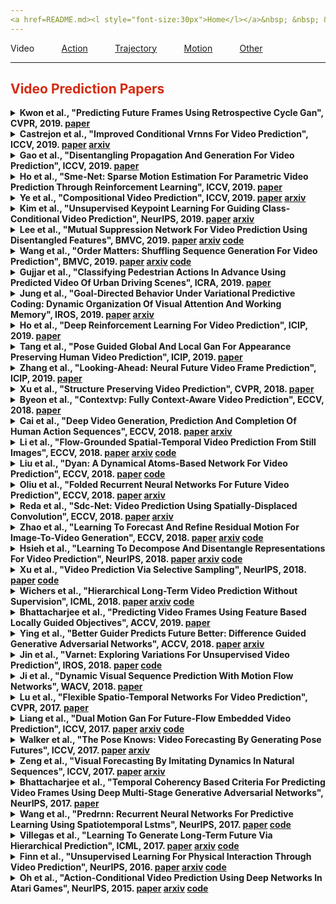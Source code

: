 ```yaml
---
<a href=README.md><l style="font-size:30px">Home</l></a>&nbsp; &nbsp; &nbsp; &nbsp; &nbsp; &nbsp;<a href=papers.md><l style="font-size:30px">Papers</l></a>&nbsp; &nbsp; &nbsp; &nbsp; &nbsp; &nbsp;<a href=datasets.md><l style="font-size:30px">Datasets</l></a>&nbsp; &nbsp; &nbsp; &nbsp; &nbsp; &nbsp;<a href=metrics.md><l style="font-size:30px">Metrics</l></a>&nbsp; &nbsp; &nbsp; &nbsp; &nbsp; &nbsp;
---
```

Video&nbsp; &nbsp; &nbsp; &nbsp; &nbsp; &nbsp;[Action](action_papers.md)&nbsp; &nbsp; &nbsp; &nbsp; &nbsp; &nbsp;[Trajectory](trajectory_papers.md)&nbsp; &nbsp; &nbsp; &nbsp; &nbsp; &nbsp;[Motion](motion_papers.md)&nbsp; &nbsp; &nbsp; &nbsp; &nbsp; &nbsp;[Other](other_papers.md)&nbsp; &nbsp; &nbsp; &nbsp; &nbsp; &nbsp;
___
<a name=video></a>
<h2 style="color:#d52b0f";> Video Prediction Papers</h2> 
<a name=Kwon_2019_CVPR/>
<details close>
<summary><strong>Kwon et al., "Predicting Future Frames Using Retrospective Cycle Gan", CVPR, 2019.</srtong> <a href=https://openaccess.thecvf.com/content_CVPR_2019/papers/Kwon_Predicting_Future_Frames_Using_Retrospective_Cycle_GAN_CVPR_2019_paper.pdf>paper</a></summary>
<ul>
<em>Datasets</em>
<ul>
<li><a href="datasets.md#data_ucf-101">UCF-101</a></li>
<li><a href="datasets.md#data_kitti">KITTI</a></li>
<li><a href="datasets.md#data_caltech_pedestrian">Caltech Pedestrian</a></li>
<li><a href="datasets.md#data_chuk_avenue">CHUK Avenue</a></li>
<li><a href="datasets.md#data_shanghaitech_campus">ShanghaiTech Campus</a></li>
</ul>

<em>Metrics</em>
<ul>
<li><a href="metrics.md#metric_psnr">PSNR</a></li>
<li><a href="metrics.md#metric_ssim">SSIM</a></li>
<li><a href="metrics.md#metric_mse">MSE</a></li>
</ul>

<details close>
<summary><em>Bibtex</em></summary>
<pre>
@InProceedings{Kwon_2019_CVPR,
    author = "Kwon, Yong-Hoon and Park, Min-Gyu",
    title = "Predicting Future Frames Using Retrospective Cycle Gan",
    booktitle = "CVPR",
    year = "2019"
}
</pre>
</details>

</ul>
</details>

<a name=Castrejon_2019_ICCV/>
<details close>
<summary><strong>Castrejon et al., "Improved Conditional Vrnns For Video Prediction", ICCV, 2019.</srtong> <a href=https://openaccess.thecvf.com/content_ICCV_2019/papers/Castrejon_Improved_Conditional_VRNNs_for_Video_Prediction_ICCV_2019_paper.pdf>paper</a> <a href=https://openaccess.thecvf.com/content_ICCV_2019/papers/Castrejon_Improved_Conditional_VRNNs_for_Video_Prediction_ICCV_2019_paper.pdf>arxiv</a></summary>
<ul>
<em>Datasets</em>
<ul>
<li><a href="datasets.md#data_mmnist">MMNIST</a></li>
<li><a href="datasets.md#data_cityscapes">Cityscapes</a></li>
<li><a href="datasets.md#data_bair_push">BAIR Push</a></li>
</ul>

<em>Metrics</em>
<ul>
<li><a href="metrics.md#metric_ssim">SSIM</a></li>
<li><a href="metrics.md#metric_lpips">LPIPS</a></li>
<li><a href="metrics.md#metric_fvd">FVD</a></li>
</ul>

<details close>
<summary><em>Bibtex</em></summary>
<pre>
@InProceedings{Castrejon_2019_ICCV,
    author = "Castrejon, Lluis and Ballas, Nicolas and Courville, Aaron",
    title = "Improved Conditional Vrnns For Video Prediction",
    booktitle = "ICCV",
    year = "2019"
}
</pre>
</details>

</ul>
</details>

<a name=Gao_2019_ICCV/>
<details close>
<summary><strong>Gao et al., "Disentangling Propagation And Generation For Video Prediction", ICCV, 2019.</srtong> <a href=https://openaccess.thecvf.com/content_ICCV_2019/papers/Gao_Disentangling_Propagation_and_Generation_for_Video_Prediction_ICCV_2019_paper.pdf>paper</a></summary>
<ul>
<em>Datasets</em>
<ul>
<li><a href="datasets.md#data_kitti">KITTI</a></li>
<li><a href="datasets.md#data_caltech_pedestrian">Caltech Pedestrian</a></li>
</ul>

<em>Metrics</em>
<ul>
<li><a href="metrics.md#metric_psnr">PSNR</a></li>
<li><a href="metrics.md#metric_ssim">SSIM</a></li>
</ul>

<details close>
<summary><em>Bibtex</em></summary>
<pre>
@InProceedings{Gao_2019_ICCV,
    author = "Gao, Hang and Xu, Huazhe and Cai, Qi-Zhi and Wang, Ruth and Yu, Fisher and Darrell, Trevor",
    title = "Disentangling Propagation And Generation For Video Prediction",
    booktitle = "ICCV",
    year = "2019"
}
</pre>
</details>

</ul>
</details>

<a name=Ho_2019_ICCV/>
<details close>
<summary><strong>Ho et al., "Sme-Net: Sparse Motion Estimation For Parametric Video Prediction Through Reinforcement Learning", ICCV, 2019.</srtong> <a href=https://openaccess.thecvf.com/content_ICCV_2019/papers/Ho_SME-Net_Sparse_Motion_Estimation_for_Parametric_Video_Prediction_Through_Reinforcement_ICCV_2019_paper.pdf>paper</a></summary>
<ul>
<em>Datasets</em>
<ul>
<li><a href="datasets.md#data_ucf-101">UCF-101</a></li>
<li><a href="datasets.md#data_caltech_pedestrian">Caltech Pedestrian</a></li>
<li><a href="datasets.md#data_yuv">YUV</a></li>
</ul>

<em>Metrics</em>
<ul>
<li><a href="metrics.md#metric_psnr">PSNR</a></li>
<li><a href="metrics.md#metric_ssim">SSIM</a></li>
<li><a href="metrics.md#metric_mse">MSE</a></li>
</ul>

<details close>
<summary><em>Bibtex</em></summary>
<pre>
@InProceedings{Ho_2019_ICCV,
    author = "Ho, Yung-Han and Cho, Chuan-Yuan and Peng, Wen-Hsiao and Jin, Guo-Lun",
    title = "Sme-Net: Sparse Motion Estimation For Parametric Video Prediction Through Reinforcement Learning",
    booktitle = "ICCV",
    year = "2019"
}
</pre>
</details>

</ul>
</details>

<a name=Ye_2019_ICCV/>
<details close>
<summary><strong>Ye et al., "Compositional Video Prediction", ICCV, 2019.</srtong> <a href=https://openaccess.thecvf.com/content_ICCV_2019/papers/Ye_Compositional_Video_Prediction_ICCV_2019_paper.pdf>paper</a> <a href=https://openaccess.thecvf.com/content_ICCV_2019/papers/Ye_Compositional_Video_Prediction_ICCV_2019_paper.pdf>arxiv</a></summary>
<ul>
<em>Datasets</em>
<ul>
<li><a href="datasets.md#data_penn_action">Penn Action</a></li>
<li><a href="datasets.md#data_shapestack">ShapeStack</a></li>
</ul>

<em>Metrics</em>
<ul>
<li><a href="metrics.md#metric_lpips">LPIPS</a></li>
</ul>

<details close>
<summary><em>Bibtex</em></summary>
<pre>
@InProceedings{Ye_2019_ICCV,
    author = "Ye, Yufei and Singh, Maneesh and Gupta, Abhinav and Tulsiani, Shubham",
    title = "Compositional Video Prediction",
    booktitle = "ICCV",
    year = "2019"
}
</pre>
</details>

</ul>
</details>

<a name=Kim_2019_NeurIPS/>
<details close>
<summary><strong>Kim et al., "Unsupervised Keypoint Learning For Guiding Class-Conditional Video Prediction", NeurIPS, 2019.</srtong> <a href=https://papers.nips.cc/paper/8637-unsupervised-keypoint-learning-for-guiding-class-conditional-video-prediction.pdf>paper</a> <a href=https://papers.nips.cc/paper/8637-unsupervised-keypoint-learning-for-guiding-class-conditional-video-prediction.pdf>arxiv</a></summary>
<ul>
<em>Datasets</em>
<ul>
<li><a href="datasets.md#data_penn_action">Penn Action</a></li>
<li><a href="datasets.md#data_uva-nemo">UvA-NEMO</a></li>
<li><a href="datasets.md#data_mgif">MGIF</a></li>
</ul>

<em>Metrics</em>
<ul>
<li><a href="metrics.md#metric_fvd">FVD</a></li>
</ul>

<details close>
<summary><em>Bibtex</em></summary>
<pre>
@InProceedings{Kim_2019_NeurIPS,
    author = "Kim, Yunji and Nam, Seonghyeon and Cho, In and Kim, Seon Joo",
    title = "Unsupervised Keypoint Learning For Guiding Class-Conditional Video Prediction",
    booktitle = "NeurIPS",
    year = "2019"
}
</pre>
</details>

</ul>
</details>

<a name=Lee_2019_BMVC/>
<details close>
<summary><strong>Lee et al., "Mutual Suppression Network For Video Prediction Using Disentangled Features", BMVC, 2019.</srtong> <a href=https://bmvc2019.org/wp-content/uploads/papers/0336-paper.pdf>paper</a> <a href=https://bmvc2019.org/wp-content/uploads/papers/0336-paper.pdf>arxiv</a> <a href=https://bmvc2019.org/wp-content/uploads/papers/0336-paper.pdf>code</a></summary>
<ul>
<em>Datasets</em>
<ul>
<li><a href="datasets.md#data_mmnist">MMNIST</a></li>
<li><a href="datasets.md#data_kth">KTH</a></li>
</ul>

<em>Metrics</em>
<ul>
<li><a href="metrics.md#metric_psnr">PSNR</a></li>
<li><a href="metrics.md#metric_ssim">SSIM</a></li>
</ul>

<details close>
<summary><em>Bibtex</em></summary>
<pre>
@InProceedings{Lee_2019_BMVC,
    author = "Lee, Jungbeom and Lee, Jangho and Lee, Sungmin and Yoon, Sungroh",
    title = "Mutual Suppression Network For Video Prediction Using Disentangled Features",
    year = "2019",
    booktitle = "BMVC"
}
</pre>
</details>

</ul>
</details>

<a name=Wang_2019_BMVC/>
<details close>
<summary><strong>Wang et al., "Order Matters: Shuffling Sequence Generation For Video Prediction", BMVC, 2019.</srtong> <a href=https://bmvc2019.org/wp-content/uploads/papers/1023-paper.pdf>paper</a> <a href=https://bmvc2019.org/wp-content/uploads/papers/1023-paper.pdf>arxiv</a> <a href=https://bmvc2019.org/wp-content/uploads/papers/1023-paper.pdf>code</a></summary>
<ul>
<em>Datasets</em>
<ul>
<li><a href="datasets.md#data_mmnist">MMNIST</a></li>
<li><a href="datasets.md#data_kth">KTH</a></li>
<li><a href="datasets.md#data_msr">MSR</a></li>
</ul>

<em>Metrics</em>
<ul>
<li><a href="metrics.md#metric_psnr">PSNR</a></li>
<li><a href="metrics.md#metric_ssim">SSIM</a></li>
</ul>

<details close>
<summary><em>Bibtex</em></summary>
<pre>
@InProceedings{Wang_2019_BMVC,
    author = "Wang, Junyan and Hu, Bingzhang and Long, Yang and Guan, Yu",
    title = "Order Matters: Shuffling Sequence Generation For Video Prediction",
    year = "2019",
    booktitle = "BMVC"
}
</pre>
</details>

</ul>
</details>

<a name=Gujjar_2019_ICRA/>
<details close>
<summary><strong>Gujjar et al., "Classifying Pedestrian Actions In Advance Using Predicted Video Of Urban Driving Scenes", ICRA, 2019.</srtong> <a href=https://ieeexplore.ieee.org/abstract/document/8794278>paper</a></summary>
<ul>
<em>Datasets</em>
<ul>
<li><a href="datasets.md#data_jaad">JAAD</a></li>
</ul>

<em>Metrics</em>
<ul>
<li><a href="metrics.md#metric_l1">L1</a></li>
</ul>

<details close>
<summary><em>Bibtex</em></summary>
<pre>
@InProceedings{Gujjar_2019_ICRA,
    author = "Gujjar, P. and Vaughan, R.",
    booktitle = "ICRA",
    title = "Classifying Pedestrian Actions In Advance Using Predicted Video Of Urban Driving Scenes",
    year = "2019"
}
</pre>
</details>

</ul>
</details>

<a name=Jung_2019_IROS/>
<details close>
<summary><strong>Jung et al., "Goal-Directed Behavior Under Variational Predictive Coding: Dynamic Organization Of Visual Attention And Working Memory", IROS, 2019.</srtong> <a href=https://ieeexplore.ieee.org/document/8968597>paper</a> <a href=https://ieeexplore.ieee.org/document/8968597>arxiv</a></summary>
<ul>
<em>Datasets</em>
<ul>
<li>Custom</li>

</ul>

<em>Metrics</em>
<ul>
<li><a href="metrics.md#metric_lpips">LPIPS</a></li>
</ul>

<details close>
<summary><em>Bibtex</em></summary>
<pre>
@InProceedings{Jung_2019_IROS,
    author = "Jung, Minju and Matsumoto, Takazumi and Tani, Jun",
    booktitle = "IROS",
    title = "Goal-Directed Behavior Under Variational Predictive Coding: Dynamic Organization Of Visual Attention And Working Memory",
    year = "2019"
}
</pre>
</details>

</ul>
</details>

<a name=Ho_2019_ICIP/>
<details close>
<summary><strong>Ho et al., "Deep Reinforcement Learning For Video Prediction", ICIP, 2019.</srtong> <a href=https://ieeexplore.ieee.org/document/8803825>paper</a></summary>
<ul>
<em>Datasets</em>
<ul>
<li><a href="datasets.md#data_kitti">KITTI</a></li>
<li><a href="datasets.md#data_caltech_pedestrian">Caltech Pedestrian</a></li>
<li><a href="datasets.md#data_yuv">YUV</a></li>
</ul>

<em>Metrics</em>
<ul>
<li><a href="metrics.md#metric_psnr">PSNR</a></li>
<li><a href="metrics.md#metric_ssim">SSIM</a></li>
<li><a href="metrics.md#metric_mse">MSE</a></li>
</ul>

<details close>
<summary><em>Bibtex</em></summary>
<pre>
@InProceedings{Ho_2019_ICIP,
    author = "Ho, Y. and Cho, C. and Peng, W.",
    booktitle = "ICIP",
    title = "Deep Reinforcement Learning For Video Prediction",
    year = "2019"
}
</pre>
</details>

</ul>
</details>

<a name=Tang_2019_ICIP/>
<details close>
<summary><strong>Tang et al., "Pose Guided Global And Local Gan For Appearance Preserving Human Video Prediction", ICIP, 2019.</srtong> <a href=https://ieeexplore.ieee.org/document/8803792>paper</a></summary>
<ul>
<em>Datasets</em>
<ul>
<li><a href="datasets.md#data_penn_action">Penn Action</a></li>
<li><a href="datasets.md#data_jhmdb">JHMDB</a></li>
</ul>

<em>Metrics</em>
<ul>
<li><a href="metrics.md#metric_psnr">PSNR</a></li>
<li><a href="metrics.md#metric_ssim">SSIM</a></li>
</ul>

<details close>
<summary><em>Bibtex</em></summary>
<pre>
@InProceedings{Tang_2019_ICIP,
    author = "Tang, J. and Hu, H. and Zhou, Q. and Shan, H. and Tian, C. and Quek, T. Q. S.",
    booktitle = "ICIP",
    title = "Pose Guided Global And Local Gan For Appearance Preserving Human Video Prediction",
    year = "2019"
}
</pre>
</details>

</ul>
</details>

<a name=Zhang_2019_ICIP/>
<details close>
<summary><strong>Zhang et al., "Looking-Ahead: Neural Future Video Frame Prediction", ICIP, 2019.</srtong> <a href=https://ieeexplore.ieee.org/document/8803151>paper</a></summary>
<ul>
<em>Datasets</em>
<ul>
<li><a href="datasets.md#data_ucf-101">UCF-101</a></li>
</ul>

<em>Metrics</em>
<ul>
<li><a href="metrics.md#metric_psnr">PSNR</a></li>
<li><a href="metrics.md#metric_ssim">SSIM</a></li>
</ul>

<details close>
<summary><em>Bibtex</em></summary>
<pre>
@InProceedings{Zhang_2019_ICIP,
    author = "Zhang, C. and Chen, T. and Liu, H. and Shen, Q. and Ma, Z.",
    booktitle = "ICIP",
    title = "Looking-Ahead: Neural Future Video Frame Prediction",
    year = "2019"
}
</pre>
</details>

</ul>
</details>

<a name=Xu_2018_CVPR/>
<details close>
<summary><strong>Xu et al., "Structure Preserving Video Prediction", CVPR, 2018.</srtong> <a href=https://openaccess.thecvf.com/content_cvpr_2018/papers_backup/Xu_Structure_Preserving_Video_CVPR_2018_paper.pdf>paper</a></summary>
<ul>
<em>Datasets</em>
<ul>
<li><a href="datasets.md#data_ucf-101">UCF-101</a></li>
<li><a href="datasets.md#data_human3.6m">Human3.6M</a></li>
<li><a href="datasets.md#data_cityscapes">Cityscapes</a></li>
</ul>

<em>Metrics</em>
<ul>
<li><a href="metrics.md#metric_psnr">PSNR</a></li>
<li><a href="metrics.md#metric_ssim">SSIM</a></li>
</ul>

<details close>
<summary><em>Bibtex</em></summary>
<pre>
@InProceedings{Xu_2018_CVPR,
    author = "Xu, Jingwei and Ni, Bingbing and Li, Zefan and Cheng, Shuo and Yang, Xiaokang",
    title = "Structure Preserving Video Prediction",
    booktitle = "CVPR",
    year = "2018"
}
</pre>
</details>

</ul>
</details>

<a name=Byeon_2018_ECCV/>
<details close>
<summary><strong>Byeon et al., "Contextvp: Fully Context-Aware Video Prediction", ECCV, 2018.</srtong> <a href=https://openaccess.thecvf.com/content_ECCV_2018/papers/Wonmin_Byeon_ContextVP_Fully_Context-Aware_ECCV_2018_paper.pdf>paper</a></summary>
<ul>
<em>Datasets</em>
<ul>
<li><a href="datasets.md#data_ucf-101">UCF-101</a></li>
<li><a href="datasets.md#data_human3.6m">Human3.6M</a></li>
<li><a href="datasets.md#data_kitti">KITTI</a></li>
<li><a href="datasets.md#data_caltech_pedestrian">Caltech Pedestrian</a></li>
</ul>

<em>Metrics</em>
<ul>
<li><a href="metrics.md#metric_psnr">PSNR</a></li>
<li><a href="metrics.md#metric_ssim">SSIM</a></li>
</ul>

<details close>
<summary><em>Bibtex</em></summary>
<pre>
@InProceedings{Byeon_2018_ECCV,
    author = "Byeon, Wonmin and Wang, Qin and Kumar Srivastava, Rupesh and Koumoutsakos, Petros",
    title = "Contextvp: Fully Context-Aware Video Prediction",
    booktitle = "ECCV",
    year = "2018"
}
</pre>
</details>

</ul>
</details>

<a name=Cai_2018_ECCV/>
<details close>
<summary><strong>Cai et al., "Deep Video Generation, Prediction And Completion Of Human Action Sequences", ECCV, 2018.</srtong> <a href=https://openaccess.thecvf.com/content_ECCV_2018/papers/Chunyan_Bai_Deep_Video_Generation_ECCV_2018_paper.pdf>paper</a> <a href=https://openaccess.thecvf.com/content_ECCV_2018/papers/Chunyan_Bai_Deep_Video_Generation_ECCV_2018_paper.pdf>arxiv</a></summary>
<ul>
<em>Datasets</em>
<ul>
<li><a href="datasets.md#data_ucf-101">UCF-101</a></li>
<li><a href="datasets.md#data_human3.6m">Human3.6M</a></li>
</ul>

<em>Metrics</em>
<ul>
<li><a href="metrics.md#metric_psnr">PSNR</a></li>
<li><a href="metrics.md#metric_ssim">SSIM</a></li>
</ul>

<details close>
<summary><em>Bibtex</em></summary>
<pre>
@InProceedings{Cai_2018_ECCV,
    author = "Cai, Haoye and Bai, Chunyan and Tai, Yu-Wing and Tang, Chi-Keung",
    title = "Deep Video Generation, Prediction And Completion Of Human Action Sequences",
    booktitle = "ECCV",
    year = "2018"
}
</pre>
</details>

</ul>
</details>

<a name=Li_2018_ECCV/>
<details close>
<summary><strong>Li et al., "Flow-Grounded Spatial-Temporal Video Prediction From Still Images", ECCV, 2018.</srtong> <a href=https://openaccess.thecvf.com/content_ECCV_2018/papers/Yin_Li_In_the_Eye_ECCV_2018_paper.pdf>paper</a> <a href=https://openaccess.thecvf.com/content_ECCV_2018/papers/Yin_Li_In_the_Eye_ECCV_2018_paper.pdf>arxiv</a> <a href=https://openaccess.thecvf.com/content_ECCV_2018/papers/Yin_Li_In_the_Eye_ECCV_2018_paper.pdf>code</a></summary>
<ul>
<em>Datasets</em>
<ul>
<li><a href="datasets.md#data_kth">KTH</a></li>
</ul>

<em>Metrics</em>
<ul>
<li><a href="metrics.md#metric_human">Human</a></li>
<li><a href="metrics.md#metric_lpips">LPIPS</a></li>
<li><a href="metrics.md#metric_rmse">RMSE</a></li>
</ul>

<details close>
<summary><em>Bibtex</em></summary>
<pre>
@InProceedings{Li_2018_ECCV,
    author = "Li, Yijun and Fang, Chen and Yang, Jimei and Wang, Zhaowen and Lu, Xin and Yang, Ming-Hsuan",
    title = "Flow-Grounded Spatial-Temporal Video Prediction From Still Images",
    booktitle = "ECCV",
    year = "2018"
}
</pre>
</details>

</ul>
</details>

<a name=Liu_2018_ECCV/>
<details close>
<summary><strong>Liu et al., "Dyan: A Dynamical Atoms-Based Network For Video Prediction", ECCV, 2018.</srtong> <a href=https://openaccess.thecvf.com/content_ECCV_2018/papers/Wenqian_Liu_DYAN_A_Dynamical_ECCV_2018_paper.pdf)>paper</a> <a href=https://openaccess.thecvf.com/content_ECCV_2018/papers/Wenqian_Liu_DYAN_A_Dynamical_ECCV_2018_paper.pdf)>code</a></summary>
<ul>
<em>Datasets</em>
<ul>
<li><a href="datasets.md#data_ucf-101">UCF-101</a></li>
<li><a href="datasets.md#data_kitti">KITTI</a></li>
<li><a href="datasets.md#data_caltech_pedestrian">Caltech Pedestrian</a></li>
</ul>

<em>Metrics</em>
<ul>
<li><a href="metrics.md#metric_psnr">PSNR</a></li>
<li><a href="metrics.md#metric_ssim">SSIM</a></li>
<li><a href="metrics.md#metric_mse">MSE</a></li>
</ul>

<details close>
<summary><em>Bibtex</em></summary>
<pre>
@InProceedings{Liu_2018_ECCV,
    author = "Liu, Wenqian and Sharma, Abhishek and Camps, Octavia and Sznaier, Mario",
    title = "Dyan: A Dynamical Atoms-Based Network For Video Prediction",
    booktitle = "ECCV",
    year = "2018"
}
</pre>
</details>

</ul>
</details>

<a name=Oliu_2018_ECCV/>
<details close>
<summary><strong>Oliu et al., "Folded Recurrent Neural Networks For Future Video Prediction", ECCV, 2018.</srtong> <a href=https://openaccess.thecvf.com/content_ECCV_2018/papers/Marc_Oliu_Folded_Recurrent_Neural_ECCV_2018_paper.pdf>paper</a> <a href=https://openaccess.thecvf.com/content_ECCV_2018/papers/Marc_Oliu_Folded_Recurrent_Neural_ECCV_2018_paper.pdf>arxiv</a></summary>
<ul>
<em>Datasets</em>
<ul>
<li><a href="datasets.md#data_ucf-101">UCF-101</a></li>
<li><a href="datasets.md#data_mmnist">MMNIST</a></li>
<li><a href="datasets.md#data_kth">KTH</a></li>
</ul>

<em>Metrics</em>
<ul>
<li><a href="metrics.md#metric_psnr">PSNR</a></li>
<li><a href="metrics.md#metric_ssim">SSIM</a></li>
<li><a href="metrics.md#metric_mse">MSE</a></li>
</ul>

<details close>
<summary><em>Bibtex</em></summary>
<pre>
@InProceedings{Oliu_2018_ECCV,
    author = "Oliu, Marc and Selva, Javier and Escalera, Sergio",
    title = "Folded Recurrent Neural Networks For Future Video Prediction",
    booktitle = "ECCV",
    year = "2018"
}
</pre>
</details>

</ul>
</details>

<a name=Reda_2018_ECCV/>
<details close>
<summary><strong>Reda et al., "Sdc-Net: Video Prediction Using Spatially-Displaced Convolution", ECCV, 2018.</srtong> <a href=https://openaccess.thecvf.com/content_ECCV_2018/papers/Fitsum_Reda_SDC-Net_Video_prediction_ECCV_2018_paper.pdf>paper</a> <a href=https://openaccess.thecvf.com/content_ECCV_2018/papers/Fitsum_Reda_SDC-Net_Video_prediction_ECCV_2018_paper.pdf>arxiv</a></summary>
<ul>
<em>Datasets</em>
<ul>
<li><a href="datasets.md#data_caltech_pedestrian">Caltech Pedestrian</a></li>
<li><a href="datasets.md#data_youtube-8m">Youtube-8M</a></li>
</ul>

<em>Metrics</em>
<ul>
<li><a href="metrics.md#metric_psnr">PSNR</a></li>
<li><a href="metrics.md#metric_ssim">SSIM</a></li>
<li><a href="metrics.md#metric_mse">MSE</a></li>
<li><a href="metrics.md#metric_l1">L1</a></li>
</ul>

<details close>
<summary><em>Bibtex</em></summary>
<pre>
@InProceedings{Reda_2018_ECCV,
    author = "Reda, Fitsum A. and Liu, Guilin and Shih, Kevin J. and Kirby, Robert and Barker, Jon and Tarjan, David and Tao, Andrew and Catanzaro, Bryan",
    title = "Sdc-Net: Video Prediction Using Spatially-Displaced Convolution",
    booktitle = "ECCV",
    year = "2018"
}
</pre>
</details>

</ul>
</details>

<a name=Zhao_2018_ECCV/>
<details close>
<summary><strong>Zhao et al., "Learning To Forecast And Refine Residual Motion For Image-To-Video Generation", ECCV, 2018.</srtong> <a href=https://openaccess.thecvf.com/content_ECCV_2018/papers/Long_Zhao_Learning_to_Forecast_ECCV_2018_paper.pdf>paper</a> <a href=https://openaccess.thecvf.com/content_ECCV_2018/papers/Long_Zhao_Learning_to_Forecast_ECCV_2018_paper.pdf>arxiv</a> <a href=https://openaccess.thecvf.com/content_ECCV_2018/papers/Long_Zhao_Learning_to_Forecast_ECCV_2018_paper.pdf>code</a></summary>
<ul>
<em>Datasets</em>
<ul>
<li><a href="datasets.md#data_penn_action">Penn Action</a></li>
<li><a href="datasets.md#data_mug">MUG</a></li>
</ul>

<em>Metrics</em>
<ul>
<li><a href="metrics.md#metric_psnr">PSNR</a></li>
<li><a href="metrics.md#metric_mse">MSE</a></li>
</ul>

<details close>
<summary><em>Bibtex</em></summary>
<pre>
@InProceedings{Zhao_2018_ECCV,
    author = "Zhao, Long and Peng, Xi and Tian, Yu and Kapadia, Mubbasir and Metaxas, Dimitris",
    title = "Learning To Forecast And Refine Residual Motion For Image-To-Video Generation",
    booktitle = "ECCV",
    year = "2018"
}
</pre>
</details>

</ul>
</details>

<a name=Hsieh_2018_NeurIPS/>
<details close>
<summary><strong>Hsieh et al., "Learning To Decompose And Disentangle Representations For Video Prediction", NeurIPS, 2018.</srtong> <a href=https://papers.nips.cc/paper/7333-learning-to-decompose-and-disentangle-representations-for-video-prediction.pdf>paper</a> <a href=https://papers.nips.cc/paper/7333-learning-to-decompose-and-disentangle-representations-for-video-prediction.pdf>arxiv</a> <a href=https://papers.nips.cc/paper/7333-learning-to-decompose-and-disentangle-representations-for-video-prediction.pdf>code</a></summary>
<ul>
<em>Datasets</em>
<ul>
<li><a href="datasets.md#data_mmnist">MMNIST</a></li>
<li><a href="datasets.md#data_bouncing_ball">Bouncing Ball</a></li>
</ul>

<em>Metrics</em>
<ul>
<li><a href="metrics.md#metric_mse">MSE</a></li>
<li><a href="metrics.md#metric_bce">BCE</a></li>
</ul>

<details close>
<summary><em>Bibtex</em></summary>
<pre>
@InProceedings{Hsieh_2018_NeurIPS,
    author = "Hsieh, Jun-Ting and Liu, Bingbin and Huang, De-An and Fei-Fei, Li F and Niebles, Juan Carlos",
    title = "Learning To Decompose And Disentangle Representations For Video Prediction",
    booktitle = "NeurIPS",
    year = "2018"
}
</pre>
</details>

</ul>
</details>

<a name=Xu_2018_NeurIPS/>
<details close>
<summary><strong>Xu et al., "Video Prediction Via Selective Sampling", NeurIPS, 2018.</srtong> <a href=https://papers.nips.cc/paper/7442-video-prediction-via-selective-sampling.pdf>paper</a> <a href=https://papers.nips.cc/paper/7442-video-prediction-via-selective-sampling.pdf>code</a></summary>
<ul>
<em>Datasets</em>
<ul>
<li><a href="datasets.md#data_human3.6m">Human3.6M</a></li>
<li><a href="datasets.md#data_mmnist">MMNIST</a></li>
<li><a href="datasets.md#data_bair_push">BAIR Push</a></li>
</ul>

<em>Metrics</em>
<ul>
<li><a href="metrics.md#metric_psnr">PSNR</a></li>
<li><a href="metrics.md#metric_ssim">SSIM</a></li>
</ul>

<details close>
<summary><em>Bibtex</em></summary>
<pre>
@InProceedings{Xu_2018_NeurIPS,
    author = "Xu, Jingwei and Ni, Bingbing and Yang, Xiaokang",
    title = "Video Prediction Via Selective Sampling",
    booktitle = "NeurIPS",
    year = "2018"
}
</pre>
</details>

</ul>
</details>

<a name=Wichers_2018_ICML/>
<details close>
<summary><strong>Wichers et al., "Hierarchical Long-Term Video Prediction Without Supervision", ICML, 2018.</srtong> <a href=http://proceedings.mlr.press/v80/wichers18a.html>paper</a> <a href=http://proceedings.mlr.press/v80/wichers18a.html>arxiv</a> <a href=http://proceedings.mlr.press/v80/wichers18a.html>code</a></summary>
<ul>
<em>Datasets</em>
<ul>
<li><a href="datasets.md#data_human3.6m">Human3.6M</a></li>
</ul>

<em>Metrics</em>
<ul>
<li><a href="metrics.md#metric_human">Human</a></li>
</ul>

<details close>
<summary><em>Bibtex</em></summary>
<pre>
@InProceedings{Wichers_2018_ICML,
    author = "Wichers, Nevan and Villegas, Ruben and Erhan, Dumitru and Lee, Honglak",
    title = "Hierarchical Long-Term Video Prediction Without Supervision",
    booktitle = "ICML",
    year = "2018"
}
</pre>
</details>

</ul>
</details>

<a name=Bhattacharjee_2018_ACCV/>
<details close>
<summary><strong>Bhattacharjee et al., "Predicting Video Frames Using Feature Based Locally Guided Objectives", ACCV, 2019.</srtong> <a href=https://link.springer.com/chapter/10.1007/978-3-030-20870-7_42>paper</a></summary>
<ul>
<em>Datasets</em>
<ul>
<li><a href="datasets.md#data_ucf-101">UCF-101</a></li>
<li><a href="datasets.md#data_kitti">KITTI</a></li>
<li><a href="datasets.md#data_kth">KTH</a></li>
</ul>

<em>Metrics</em>
<ul>
<li><a href="metrics.md#metric_psnr">PSNR</a></li>
<li><a href="metrics.md#metric_ssim">SSIM</a></li>
</ul>

<details close>
<summary><em>Bibtex</em></summary>
<pre>
@InProceedings{Bhattacharjee_2018_ACCV,
    author = "Bhattacharjee, Prateep and Das, Sukhendu",
    editor = "Jawahar, C.V. and Li, Hongdong and Mori, Greg and Schindler, Konrad",
    title = "Predicting Video Frames Using Feature Based Locally Guided Objectives",
    booktitle = "ACCV",
    year = "2019"
}
</pre>
</details>

</ul>
</details>

<a name=Ying_2018_ACCV/>
<details close>
<summary><strong>Ying et al., "Better Guider Predicts Future Better: Difference Guided Generative Adversarial Networks", ACCV, 2018.</srtong> <a href=https://link.springer.com/chapter/10.1007/978-3-030-20876-9_18>paper</a> <a href=https://link.springer.com/chapter/10.1007/978-3-030-20876-9_18>arxiv</a></summary>
<ul>
<em>Datasets</em>
<ul>
<li><a href="datasets.md#data_ucf-101">UCF-101</a></li>
<li><a href="datasets.md#data_human3.6m">Human3.6M</a></li>
<li><a href="datasets.md#data_kitti">KITTI</a></li>
</ul>

<em>Metrics</em>
<ul>
<li><a href="metrics.md#metric_psnr">PSNR</a></li>
<li><a href="metrics.md#metric_ssim">SSIM</a></li>
<li><a href="metrics.md#metric_mse">MSE</a></li>
</ul>

<details close>
<summary><em>Bibtex</em></summary>
<pre>
@InProceedings{Ying_2018_ACCV,
    author = "Ying, Guohao and Zou, Yingtian and Wan, Lin and Hu, Yiming and Feng, Jiashi",
    editor = "Jawahar, C.V. and Li, Hongdong and Mori, Greg and Schindler, Konrad",
    title = "Better Guider Predicts Future Better: Difference Guided Generative Adversarial Networks",
    booktitle = "ACCV",
    year = "2018"
}
</pre>
</details>

</ul>
</details>

<a name=Jin_2018_IROS/>
<details close>
<summary><strong>Jin et al., "Varnet: Exploring Variations For Unsupervised Video Prediction", IROS, 2018.</srtong> <a href=https://ieeexplore.ieee.org/document/8594264>paper</a> <a href=https://ieeexplore.ieee.org/document/8594264>code</a></summary>
<ul>
<em>Datasets</em>
<ul>
<li><a href="datasets.md#data_kitti">KITTI</a></li>
<li><a href="datasets.md#data_kth">KTH</a></li>
</ul>

<em>Metrics</em>
<ul>
<li><a href="metrics.md#metric_psnr">PSNR</a></li>
<li><a href="metrics.md#metric_ssim">SSIM</a></li>
</ul>

<details close>
<summary><em>Bibtex</em></summary>
<pre>
@InProceedings{Jin_2018_IROS,
    author = "Jin, B. and Hu, Y. and Zeng, Y. and Tang, Q. and Liu, S. and Ye, J.",
    booktitle = "IROS",
    title = "Varnet: Exploring Variations For Unsupervised Video Prediction",
    year = "2018"
}
</pre>
</details>

</ul>
</details>

<a name=Ji_2018_WACV/>
<details close>
<summary><strong>Ji et al., "Dynamic Visual Sequence Prediction With Motion Flow Networks", WACV, 2018.</srtong> <a href=https://ieeexplore.ieee.org/document/8354223>paper</a></summary>
<ul>
<em>Datasets</em>
<ul>
<li><a href="datasets.md#data_human3.6m">Human3.6M</a></li>
</ul>

<em>Metrics</em>
<ul>
<li><a href="metrics.md#metric_mse">MSE</a></li>
</ul>

<details close>
<summary><em>Bibtex</em></summary>
<pre>
@InProceedings{Ji_2018_WACV,
    author = "Ji, D. and Wei, Z. and Dunn, E. and Frahm, J. M.",
    booktitle = "WACV",
    title = "Dynamic Visual Sequence Prediction With Motion Flow Networks",
    year = "2018"
}
</pre>
</details>

</ul>
</details>

<a name=Lu_2017_CVPR/>
<details close>
<summary><strong>Lu et al., "Flexible Spatio-Temporal Networks For Video Prediction", CVPR, 2017.</srtong> <a href=https://openaccess.thecvf.com/content_cvpr_2017/papers/Lu_Flexible_Spatio-Temporal_Networks_CVPR_2017_paper.pdf>paper</a></summary>
<ul>
<em>Datasets</em>
<ul>
<li><a href="datasets.md#data_ucf-101">UCF-101</a></li>
<li><a href="datasets.md#data_mmnist">MMNIST</a></li>
<li><a href="datasets.md#data_sports-1m">Sports-1M</a></li>
<li><a href="datasets.md#data_visor">ViSOR</a></li>
<li><a href="datasets.md#data_prost">PROST</a></li>
</ul>

<em>Metrics</em>
<ul>
<li><a href="metrics.md#metric_psnr">PSNR</a></li>
</ul>

<details close>
<summary><em>Bibtex</em></summary>
<pre>
@InProceedings{Lu_2017_CVPR,
    author = "Lu, Chaochao and Hirsch, Michael and Scholkopf, Bernhard",
    title = "Flexible Spatio-Temporal Networks For Video Prediction",
    booktitle = "CVPR",
    year = "2017"
}
</pre>
</details>

</ul>
</details>

<a name=Liang_2017_ICCV/>
<details close>
<summary><strong>Liang et al., "Dual Motion Gan For Future-Flow Embedded Video Prediction", ICCV, 2017.</srtong> <a href=https://openaccess.thecvf.com/content_ICCV_2017/papers/Liang_Dual_Motion_GAN_ICCV_2017_paper.pdf>paper</a> <a href=https://openaccess.thecvf.com/content_ICCV_2017/papers/Liang_Dual_Motion_GAN_ICCV_2017_paper.pdf>arxiv</a> <a href=https://openaccess.thecvf.com/content_ICCV_2017/papers/Liang_Dual_Motion_GAN_ICCV_2017_paper.pdf>code</a></summary>
<ul>
<em>Datasets</em>
<ul>
<li><a href="datasets.md#data_ucf-101">UCF-101</a></li>
<li><a href="datasets.md#data_kitti">KITTI</a></li>
<li><a href="datasets.md#data_caltech_pedestrian">Caltech Pedestrian</a></li>
<li><a href="datasets.md#data_thumos">THUMOS</a></li>
</ul>

<em>Metrics</em>
<ul>
<li><a href="metrics.md#metric_psnr">PSNR</a></li>
<li><a href="metrics.md#metric_ssim">SSIM</a></li>
<li><a href="metrics.md#metric_mse">MSE</a></li>
</ul>

<details close>
<summary><em>Bibtex</em></summary>
<pre>
@InProceedings{Liang_2017_ICCV,
    author = "Liang, Xiaodan and Lee, Lisa and Dai, Wei and Xing, Eric P.",
    title = "Dual Motion Gan For Future-Flow Embedded Video Prediction",
    booktitle = "ICCV",
    year = "2017"
}
</pre>
</details>

</ul>
</details>

<a name=Walker_2017_ICCV/>
<details close>
<summary><strong>Walker et al., "The Pose Knows: Video Forecasting By Generating Pose Futures", ICCV, 2017.</srtong> <a href=https://openaccess.thecvf.com/content_ICCV_2017/papers/Walker_The_Pose_Knows_ICCV_2017_paper.pdf>paper</a> <a href=https://openaccess.thecvf.com/content_ICCV_2017/papers/Walker_The_Pose_Knows_ICCV_2017_paper.pdf>arxiv</a></summary>
<ul>
<em>Datasets</em>
<ul>
<li><a href="datasets.md#data_ucf-101">UCF-101</a></li>
<li><a href="datasets.md#data_penn_action">Penn Action</a></li>
</ul>

<em>Metrics</em>
<ul>
<li><a href="metrics.md#metric_is">IS</a></li>
<li><a href="metrics.md#metric_mmd">MMD</a></li>
</ul>

<details close>
<summary><em>Bibtex</em></summary>
<pre>
@InProceedings{Walker_2017_ICCV,
    author = "Walker, Jacob and Marino, Kenneth and Gupta, Abhinav and Hebert, Martial",
    title = "The Pose Knows: Video Forecasting By Generating Pose Futures",
    booktitle = "ICCV",
    year = "2017"
}
</pre>
</details>

</ul>
</details>

<a name=Zeng_2017_ICCV/>
<details close>
<summary><strong>Zeng et al., "Visual Forecasting By Imitating Dynamics In Natural Sequences", ICCV, 2017.</srtong> <a href=https://openaccess.thecvf.com/content_ICCV_2017/supplemental/Zeng_Visual_Forecasting_by_ICCV_2017_supplemental.pdf>paper</a> <a href=https://openaccess.thecvf.com/content_ICCV_2017/supplemental/Zeng_Visual_Forecasting_by_ICCV_2017_supplemental.pdf>arxiv</a></summary>
<ul>
<em>Datasets</em>
<ul>
<li><a href="datasets.md#data_mmnist">MMNIST</a></li>
</ul>

<em>Metrics</em>
<ul>
<li><a href="metrics.md#metric_human">Human</a></li>
</ul>

<details close>
<summary><em>Bibtex</em></summary>
<pre>
@InProceedings{Zeng_2017_ICCV,
    author = "Zeng, Kuo-Hao and Shen, William B. and Huang, De-An and Sun, Min and Carlos Niebles, Juan",
    title = "Visual Forecasting By Imitating Dynamics In Natural Sequences",
    booktitle = "ICCV",
    year = "2017"
}
</pre>
</details>

</ul>
</details>

<a name=Bhattacharjee_2017_NeurIPS/>
<details close>
<summary><strong>Bhattacharjee et al., "Temporal Coherency Based Criteria For Predicting Video Frames Using Deep Multi-Stage Generative Adversarial Networks", NeurIPS, 2017.</srtong> <a href=https://papers.nips.cc/paper/7014-temporal-coherency-based-criteria-for-predicting-video-frames-using-deep-multi-stage-generative-adversarial-networks.pdf>paper</a></summary>
<ul>
<em>Datasets</em>
<ul>
<li><a href="datasets.md#data_ucf-101">UCF-101</a></li>
<li><a href="datasets.md#data_kitti">KITTI</a></li>
<li><a href="datasets.md#data_sports-1m">Sports-1M</a></li>
</ul>

<em>Metrics</em>
<ul>
<li><a href="metrics.md#metric_psnr">PSNR</a></li>
<li><a href="metrics.md#metric_ssim">SSIM</a></li>
</ul>

<details close>
<summary><em>Bibtex</em></summary>
<pre>
@InProceedings{Bhattacharjee_2017_NeurIPS,
    author = "Bhattacharjee, Prateep and Das, Sukhendu",
    title = "Temporal Coherency Based Criteria For Predicting Video Frames Using Deep Multi-Stage Generative Adversarial Networks",
    booktitle = "NeurIPS",
    year = "2017"
}
</pre>
</details>

</ul>
</details>

<a name=Wang_2017_NeurIPS/>
<details close>
<summary><strong>Wang et al., "Predrnn: Recurrent Neural Networks For Predictive Learning Using Spatiotemporal Lstms", NeurIPS, 2017.</srtong> <a href=https://papers.nips.cc/paper/6689-predrnn-recurrent-neural-networks-for-predictive-learning-using-spatiotemporal-lstms.pdf>paper</a> <a href=https://papers.nips.cc/paper/6689-predrnn-recurrent-neural-networks-for-predictive-learning-using-spatiotemporal-lstms.pdf>code</a></summary>
<ul>
<em>Datasets</em>
<ul>
<li><a href="datasets.md#data_mmnist">MMNIST</a></li>
<li><a href="datasets.md#data_kth">KTH</a></li>
</ul>

<em>Metrics</em>
<ul>
<li><a href="metrics.md#metric_psnr">PSNR</a></li>
<li><a href="metrics.md#metric_ssim">SSIM</a></li>
<li><a href="metrics.md#metric_mse">MSE</a></li>
</ul>

<details close>
<summary><em>Bibtex</em></summary>
<pre>
@InProceedings{Wang_2017_NeurIPS,
    author = "Wang, Yunbo and Long, Mingsheng and Wang, Jianmin and Gao, Zhifeng and Yu, Philip S",
    title = "Predrnn: Recurrent Neural Networks For Predictive Learning Using Spatiotemporal Lstms",
    booktitle = "NeurIPS",
    year = "2017"
}
</pre>
</details>

</ul>
</details>

<a name=Villegas_2017_ICML/>
<details close>
<summary><strong>Villegas et al., "Learning To Generate Long-Term Future Via Hierarchical Prediction", ICML, 2017.</srtong> <a href=http://proceedings.mlr.press/v70/villegas17a.html>paper</a> <a href=http://proceedings.mlr.press/v70/villegas17a.html>arxiv</a> <a href=http://proceedings.mlr.press/v70/villegas17a.html>code</a></summary>
<ul>
<em>Datasets</em>
<ul>
<li><a href="datasets.md#data_human3.6m">Human3.6M</a></li>
<li><a href="datasets.md#data_penn_action">Penn Action</a></li>
</ul>

<em>Metrics</em>
<ul>
<li><a href="metrics.md#metric_psnr">PSNR</a></li>
<li><a href="metrics.md#metric_human">Human</a></li>
</ul>

<details close>
<summary><em>Bibtex</em></summary>
<pre>
@InProceedings{Villegas_2017_ICML,
    author = "Villegas, Ruben and Yang, Jimei and Zou, Yuliang and Sohn, Sungryull and Lin, Xunyu and Lee, Honglak",
    title = "Learning To Generate Long-Term Future Via Hierarchical Prediction",
    booktitle = "ICML",
    year = "2017"
}
</pre>
</details>

</ul>
</details>

<a name=Finn_2016_NeurIPS/>
<details close>
<summary><strong>Finn et al., "Unsupervised Learning For Physical Interaction Through Video Prediction", NeurIPS, 2016.</srtong> <a href=https://papers.nips.cc/paper/6161-unsupervised-learning-for-physical-interaction-through-video-prediction.pdf>paper</a> <a href=https://papers.nips.cc/paper/6161-unsupervised-learning-for-physical-interaction-through-video-prediction.pdf>arxiv</a> <a href=https://papers.nips.cc/paper/6161-unsupervised-learning-for-physical-interaction-through-video-prediction.pdf>code</a></summary>
<ul>
<em>Datasets</em>
<ul>
<li><a href="datasets.md#data_human3.6m">Human3.6M</a></li>
<li><a href="datasets.md#data_bair_push">BAIR Push</a></li>
</ul>

<em>Metrics</em>
<ul>
<li><a href="metrics.md#metric_psnr">PSNR</a></li>
<li><a href="metrics.md#metric_ssim">SSIM</a></li>
</ul>

<details close>
<summary><em>Bibtex</em></summary>
<pre>
@InProceedings{Finn_2016_NeurIPS,
    author = "Finn, Chelsea and Goodfellow, Ian and Levine, Sergey",
    title = "Unsupervised Learning For Physical Interaction Through Video Prediction",
    booktitle = "NeurIPS",
    year = "2016"
}
</pre>
</details>

</ul>
</details>

<a name=Oh_2015_NeurIPS/>
<details close>
<summary><strong>Oh et al., "Action-Conditional Video Prediction Using Deep Networks In Atari Games", NeurIPS, 2015.</srtong> <a href=https://papers.nips.cc/paper/5859-action-conditional-video-prediction-using-deep-networks-in-atari-games.pdf>paper</a> <a href=https://papers.nips.cc/paper/5859-action-conditional-video-prediction-using-deep-networks-in-atari-games.pdf>arxiv</a> <a href=https://papers.nips.cc/paper/5859-action-conditional-video-prediction-using-deep-networks-in-atari-games.pdf>code</a></summary>
<ul>
<em>Datasets</em>
<ul>
<li><a href="datasets.md#data_atari">Atari</a></li>
</ul>

<em>Metrics</em>
<ul>
<li><a href="metrics.md#metric_mse">MSE</a></li>
</ul>

<details close>
<summary><em>Bibtex</em></summary>
<pre>
@InProceedings{Oh_2015_NeurIPS,
    author = "Oh, Junhyuk and Guo, Xiaoxiao and Lee, Honglak and Lewis, Richard L and Singh, Satinder",
    title = "Action-Conditional Video Prediction Using Deep Networks In Atari Games",
    booktitle = "NeurIPS",
    year = "2015"
}
</pre>
</details>

</ul>
</details>

